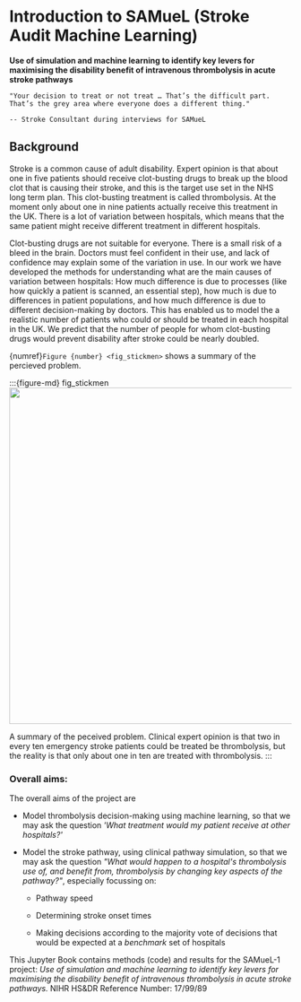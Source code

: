 # Introduction to SAMueL (Stroke Audit Machine Learning)

**Use of simulation and machine learning to identify key levers for maximising the disability benefit of intravenous thrombolysis in acute stroke pathways**

```{epigraph}
"Your decision to treat or not treat … That’s the difficult part. That’s the grey area where everyone does a different thing."

-- Stroke Consultant during interviews for SAMueL
```

## Background

Stroke is a common cause of adult disability. Expert opinion is that about one in five patients should receive clot-busting drugs to break up the blood clot that is causing their stroke, and this is the target use set in the NHS long term plan. This clot-busting treatment is called thrombolysis. At the moment only about one in nine patients actually receive this treatment in the UK. There is a lot of variation between hospitals, which means that the same patient might receive different treatment in different hospitals.

Clot-busting drugs are not suitable for everyone. There is a small risk of a bleed in the brain. Doctors must feel confident in their use, and lack of confidence may explain some of the variation in use. In our work we have developed the methods for understanding what are the main causes of variation between hospitals: How much difference is due to processes (like how quickly a patient is scanned, an essential step), how much is due to differences in patient populations, and how much difference is due to different decision-making by doctors. This has enabled us to model the a realistic number of patients who could or should be treated in each hospital in the UK. We predict that the number of people for whom clot-busting drugs would prevent disability after stroke could be nearly doubled.

{numref}`Figure {number} <fig_stickmen>` shows a summary of the percieved problem.

:::{figure-md} fig_stickmen
<img src="./../images/stick_men.png" width="600px">

A summary of the peceived problem. Clinical expert opinion is that two in every ten emergency stroke patients could be treated be thrombolysis, but the reality is that only about one in ten are treated with thrombolysis. 
:::

### Overall aims:

The overall aims of the project are

* Model thrombolysis decision-making using machine learning, so that we may ask the question *'What treatment would my patient receive at other hospitals?'*

* Model the stroke pathway, using clinical pathway simulation, so that we may ask the question *"What would happen to a hospital's thrombolysis use of, and benefit from, thrombolysis by changing key aspects of the pathway?"*, especially focussing on:

    * Pathway speed
    
    * Determining stroke onset times
    
    * Making decisions according to the majority vote of decisions that would be expected at a *benchmark* set of hospitals
    
This Jupyter Book contains methods (code) and results for the SAMueL-1 project: *Use of simulation and machine learning to identify key levers for maximising the disability benefit of intravenous thrombolysis in acute stroke pathways.* NIHR HS&DR Reference Number: 17/99/89
